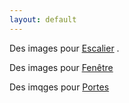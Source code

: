 ```yaml
---
layout: default
---
```


Des images pour [Escalier](escalier) .

Des images pour [Fenêtre](fenetre)

Des imqges pour [Portes](portes)
